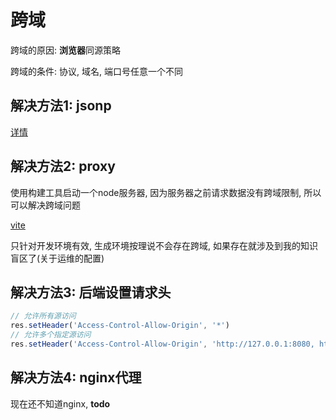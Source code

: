 # 跨域

跨域的原因: **浏览器**同源策略

跨域的条件: 协议, 域名, 端口号任意一个不同

## 解决方法1: jsonp

[详情](./jsonp/jsonp.md)

## 解决方法2: proxy

使用构建工具启动一个node服务器, 因为服务器之前请求数据没有跨域限制, 所以可以解决跨域问题

[vite](https://cn.vite.dev/config/server-options#server-proxy)

只针对开发环境有效, 生成环境按理说不会存在跨域, 如果存在就涉及到我的知识盲区了(关于运维的配置)

## 解决方法3: 后端设置请求头

```js
// 允许所有源访问
res.setHeader('Access-Control-Allow-Origin', '*')
// 允许多个指定源访问
res.setHeader('Access-Control-Allow-Origin', 'http://127.0.0.1:8080, http://127.0.0.1:8081')
```

## 解决方法4: nginx代理

现在还不知道nginx, **todo**

